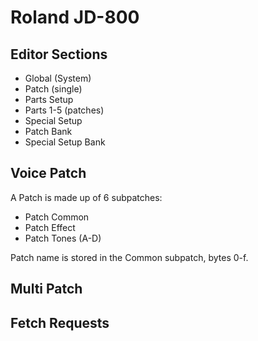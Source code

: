 # Roland JD-800


## Editor Sections

* Global (System)
* Patch (single)
* Parts Setup
* Parts 1-5 (patches)
* Special Setup
* Patch Bank
* Special Setup Bank

## Voice Patch

A Patch is made up of 6 subpatches:

* Patch Common
* Patch Effect
* Patch Tones (A-D)

Patch name is stored in the Common subpatch, bytes 0-f.

## Multi Patch


## Fetch Requests
